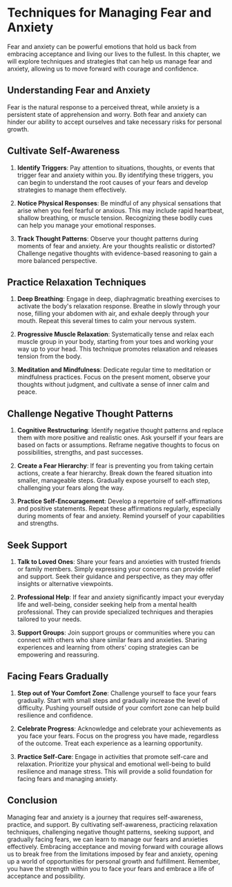 # Techniques for Managing Fear and Anxiety

Fear and anxiety can be powerful emotions that hold us back from embracing acceptance and living our lives to the fullest. In this chapter, we will explore techniques and strategies that can help us manage fear and anxiety, allowing us to move forward with courage and confidence.

## Understanding Fear and Anxiety

Fear is the natural response to a perceived threat, while anxiety is a persistent state of apprehension and worry. Both fear and anxiety can hinder our ability to accept ourselves and take necessary risks for personal growth.

## Cultivate Self-Awareness

1. **Identify Triggers**: Pay attention to situations, thoughts, or events that trigger fear and anxiety within you. By identifying these triggers, you can begin to understand the root causes of your fears and develop strategies to manage them effectively.
    
2. **Notice Physical Responses**: Be mindful of any physical sensations that arise when you feel fearful or anxious. This may include rapid heartbeat, shallow breathing, or muscle tension. Recognizing these bodily cues can help you manage your emotional responses.
    
3. **Track Thought Patterns**: Observe your thought patterns during moments of fear and anxiety. Are your thoughts realistic or distorted? Challenge negative thoughts with evidence-based reasoning to gain a more balanced perspective.
    

## Practice Relaxation Techniques

1. **Deep Breathing**: Engage in deep, diaphragmatic breathing exercises to activate the body's relaxation response. Breathe in slowly through your nose, filling your abdomen with air, and exhale deeply through your mouth. Repeat this several times to calm your nervous system.
    
2. **Progressive Muscle Relaxation**: Systematically tense and relax each muscle group in your body, starting from your toes and working your way up to your head. This technique promotes relaxation and releases tension from the body.
    
3. **Meditation and Mindfulness**: Dedicate regular time to meditation or mindfulness practices. Focus on the present moment, observe your thoughts without judgment, and cultivate a sense of inner calm and peace.
    

## Challenge Negative Thought Patterns

1. **Cognitive Restructuring**: Identify negative thought patterns and replace them with more positive and realistic ones. Ask yourself if your fears are based on facts or assumptions. Reframe negative thoughts to focus on possibilities, strengths, and past successes.
    
2. **Create a Fear Hierarchy**: If fear is preventing you from taking certain actions, create a fear hierarchy. Break down the feared situation into smaller, manageable steps. Gradually expose yourself to each step, challenging your fears along the way.
    
3. **Practice Self-Encouragement**: Develop a repertoire of self-affirmations and positive statements. Repeat these affirmations regularly, especially during moments of fear and anxiety. Remind yourself of your capabilities and strengths.
    

## Seek Support

1. **Talk to Loved Ones**: Share your fears and anxieties with trusted friends or family members. Simply expressing your concerns can provide relief and support. Seek their guidance and perspective, as they may offer insights or alternative viewpoints.
    
2. **Professional Help**: If fear and anxiety significantly impact your everyday life and well-being, consider seeking help from a mental health professional. They can provide specialized techniques and therapies tailored to your needs.
    
3. **Support Groups**: Join support groups or communities where you can connect with others who share similar fears and anxieties. Sharing experiences and learning from others' coping strategies can be empowering and reassuring.
    

## Facing Fears Gradually

1. **Step out of Your Comfort Zone**: Challenge yourself to face your fears gradually. Start with small steps and gradually increase the level of difficulty. Pushing yourself outside of your comfort zone can help build resilience and confidence.
    
2. **Celebrate Progress**: Acknowledge and celebrate your achievements as you face your fears. Focus on the progress you have made, regardless of the outcome. Treat each experience as a learning opportunity.
    
3. **Practice Self-Care**: Engage in activities that promote self-care and relaxation. Prioritize your physical and emotional well-being to build resilience and manage stress. This will provide a solid foundation for facing fears and managing anxiety.
    

## Conclusion

Managing fear and anxiety is a journey that requires self-awareness, practice, and support. By cultivating self-awareness, practicing relaxation techniques, challenging negative thought patterns, seeking support, and gradually facing fears, we can learn to manage our fears and anxieties effectively. Embracing acceptance and moving forward with courage allows us to break free from the limitations imposed by fear and anxiety, opening up a world of opportunities for personal growth and fulfillment. Remember, you have the strength within you to face your fears and embrace a life of acceptance and possibility.
